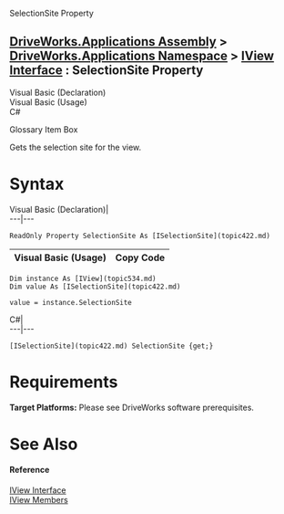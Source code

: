 SelectionSite Property   
  
[DriveWorks.Applications Assembly](topic13.md) > [DriveWorks.Applications Namespace](topic16.md) > [IView Interface](topic534.md) : SelectionSite Property  
---  
  
Visual Basic (Declaration)    
Visual Basic (Usage)    
C# 

Glossary Item Box

Gets the selection site for the view. 

# Syntax

Visual Basic (Declaration)|   
---|---  
      
    
    ReadOnly Property SelectionSite As [ISelectionSite](topic422.md)  
  
Visual Basic (Usage)| Copy Code  
---|---  
      
    
    Dim instance As [IView](topic534.md)
    Dim value As [ISelectionSite](topic422.md)
     
    value = instance.SelectionSite  
  
C#|   
---|---  
      
    
    [ISelectionSite](topic422.md) SelectionSite {get;}  
  
# Requirements

**Target Platforms:** Please see DriveWorks software prerequisites.

# See Also

#### Reference

[IView Interface](topic534.md)   
[IView Members](topic535.md)


